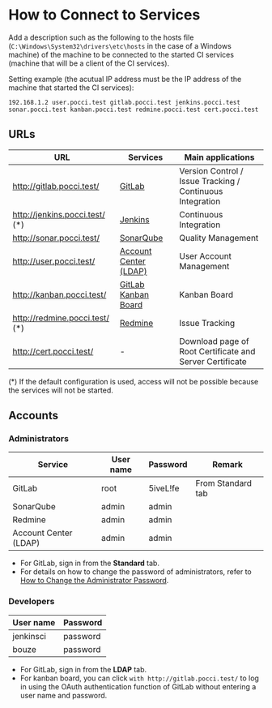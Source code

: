 How to Connect to Services
==========================

Add a description such as the following to the hosts file
(`C:\Windows\System32\drivers\etc\hosts` in the case of a Windows machine) of the machine to be
connected to the started CI services (machine that will be a client of the CI services).

Setting example (the acutual IP address must be the IP address of the machine that started the CI services):

```
192.168.1.2 user.pocci.test gitlab.pocci.test jenkins.pocci.test sonar.pocci.test kanban.pocci.test redmine.pocci.test cert.pocci.test
```


URLs
----

URL                             | Services                                                | Main applications
------------------------------- | ------------------------------------------------------- | ---------------------------------------------
http://gitlab.pocci.test/       | [GitLab](https://gitlab.com/)                           | Version Control / Issue Tracking / Continuous Integration
http://jenkins.pocci.test/ (*)  | [Jenkins](https://jenkins-ci.org/)                      | Continuous Integration
http://sonar.pocci.test/        | [SonarQube](http://www.sonarqube.org/)                  | Quality Management
http://user.pocci.test/         | [Account Center (LDAP)](https://github.com/xpfriend/pocci-account-center)    | User Account Management
http://kanban.pocci.test/       | [GitLab Kanban Board](http://kanban.leanlabs.io/)       | Kanban Board
http://redmine.pocci.test/ (*)  | [Redmine](http://www.redmine.org/)                      | Issue Tracking
http://cert.pocci.test/         | -                                                       | Download page of Root Certificate and Server Certificate

(*) If the default configuration is used, access will not be possible because the services will not be started.


Accounts
--------

### Administrators
Service               | User name                  | Password    | Remark
--------------------- | -------------------------- | ----------- | ------------------
GitLab                | root                       | 5iveL!fe    | From Standard tab
SonarQube             | admin                      | admin       |
Redmine               | admin                      | admin       |
Account Center (LDAP) | admin                      | admin       |

*   For GitLab, sign in from the **Standard** tab.
*   For details on how to change the password of administrators,
    refer to [How to Change the Administrator Password](./change-admin-password.en.md).


### Developers
User name  | Password
---------- | --------
jenkinsci  | password
bouze      | password

*   For GitLab, sign in from the **LDAP** tab.
*   For kanban board, you can click `with http://gitlab.pocci.test/` to log in using the
    OAuth authentication function of GitLab without entering a user name and password.

